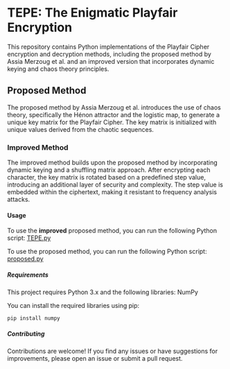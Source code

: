 # TEPE: The Enigmatic Playfair Encryption

This repository contains Python implementations of the Playfair Cipher encryption and decryption methods, including the proposed method by Assia Merzoug et al. and an improved version that incorporates dynamic keying and chaos theory principles.

## Proposed Method

The proposed method by Assia Merzoug et al. introduces the use of chaos theory, specifically the Hénon attractor and the logistic map, to generate a unique key matrix for the Playfair Cipher. The key matrix is initialized with unique values derived from the chaotic sequences.

### Improved Method

The improved method builds upon the proposed method by incorporating dynamic keying and a shuffling matrix approach. After encrypting each character, the key matrix is rotated based on a predefined step value, introducing an additional layer of security and complexity. The step value is embedded within the ciphertext, making it resistant to frequency analysis attacks.

#### Usage

To use the **improved** proposed method, you can run the following Python script: [TEPE.py](TEPE.py)

To use the proposed method, you can run the following Python script: [proposed.py](proposed.py)


##### Requirements

This project requires Python 3.x and the following libraries:
  NumPy

You can install the required libraries using pip:

```pip install numpy```

##### Contributing

Contributions are welcome! If you find any issues or have suggestions for improvements, please open an issue or submit a pull request.



